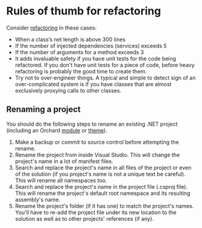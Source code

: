 # Rules of thumb for refactoring

Consider [refactoring](http://en.wikipedia.org/wiki/Refactoring) in these cases:

- When a class’s net length is above 300 lines
- If the number of injected dependencies (services) exceeds 5
- If the number of arguments for a method exceeds 3
- It adds invaluable safety if you have unit tests for the code being refactored. If you don't have unit tests for a piece of code, before heavy refactoring is probably the good time to create them.
- Try not to over-engineer things. A typical and simple to detect sign of an over-complicated system is if you have classes that are almost exclusively proxying calls to other classes.

## Renaming a project

You should do the following steps to rename an existing .NET project (including an Orchard [module](../Wiki/Module.md) or [theme](../Wiki/Theme.md)).

1. Make a backup or commit to source control before attempting the rename.
2. Rename the project from inside Visual Studio. This will change the project's name in a lot of manifest files.
3. Search and replace the project's name in all files of the project or even of the solution (if you project's name is not a unique text be careful). This will rename all namespaces too.
4. Search and replace the project's name in the project file (.csproj file). This will rename the project's default root namespace and its resulting assembly's name.
5. Rename the project's folder (if it has one) to match the project's names. You'll have to re-add the project file under its new location to the solution as well as to other projects' references (if any).
